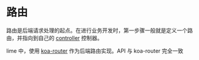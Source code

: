 # 路由

路由是后端请求处理的起点。在进行业务开发时，第一步骤一般就是定义一个路由，并指向到自己的 [controller](./controller.md) 控制器。

lime 中，使用 [koa-router](https://github.com/alexmingoia/koa-router) 作为后端路由实现。API 与 koa-router 完全一致